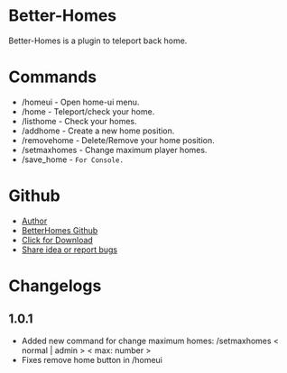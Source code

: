 
# Better-Homes
Better-Homes is a plugin to teleport back home.

# Commands
* /homeui - Open home-ui menu.
* /home - Teleport/check your home.
* /listhome - Check your homes.
* /addhome - Create a new home position.
* /removehome - Delete/Remove your home position.
* /setmaxhomes - Change maximum player homes.
* /save_home - `For Console.`


# Github
* [Author](https://github.com/ItzCandra23)
* [BetterHomes Github](https://github.com/ItzCandra23/better-homes)
* [Click for Download](https://github.com/ItzCandra23/better-homes/archive/refs/heads/main.zip)
* [Share idea or report bugs](https://github.com/ItzCandra23/better-homes/issues/new)


# Changelogs
## 1.0.1
* Added new command for change maximum homes: /setmaxhomes < normal | admin > < max: number >
* Fixes remove home button in /homeui
